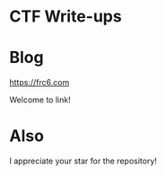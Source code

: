 # CTF Write-ups

# Blog
https://frc6.com

Welcome to link!

# Also
I appreciate your star for the repository!
